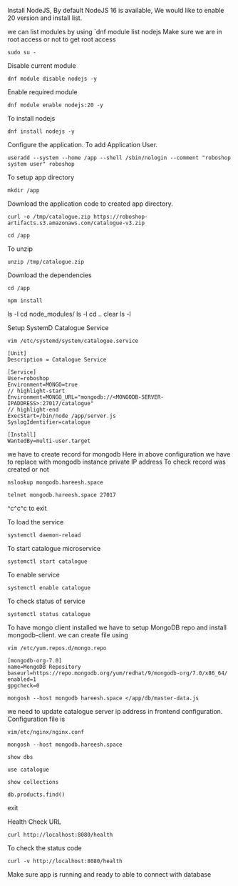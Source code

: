 Install NodeJS, By default NodeJS 16 is available, We would like to enable 20 version and install list.

we can list modules by using `dnf module list nodejs
 Make sure we are in root access or not to get root access
 ```
 sudo su -
 ```
Disable current module 
```
dnf module disable nodejs -y
```
Enable required module
```
dnf module enable nodejs:20 -y
```
To install nodejs 
```
dnf install nodejs -y
```
Configure the application.
To add Application User.
```
useradd --system --home /app --shell /sbin/nologin --comment "roboshop system user" roboshop
```
To setup app directory
```
mkdir /app
```
Download the application code to created app directory. 
```
curl -o /tmp/catalogue.zip https://roboshop-artifacts.s3.amazonaws.com/catalogue-v3.zip 
```
```
cd /app
```
To unzip
```
unzip /tmp/catalogue.zip
```
Download the dependencies
```
cd /app
```
```
npm install
```
ls -l
cd node_modules/
ls -l
cd ..
clear
ls -l

Setup SystemD Catalogue Service
```
vim /etc/systemd/system/catalogue.service
```

```
[Unit]
Description = Catalogue Service

[Service]
User=roboshop
Environment=MONGO=true
// highlight-start
Environment=MONGO_URL="mongodb://<MONGODB-SERVER-IPADDRESS>:27017/catalogue"
// highlight-end
ExecStart=/bin/node /app/server.js
SyslogIdentifier=catalogue

[Install]
WantedBy=multi-user.target
```
we have to create record for mongodb
Here in above configuration we have to replace <MONGODB-SERVER-IPADDRESS> with mongodb instance private IP address
To check record was created or not 
```
nslookup mongodb.hareesh.space
```
```
telnet mongodb.hareesh.space 27017
```
^c^c^c to exit 

To load the service
```
systemctl daemon-reload
```

To start catalogue microservice
```
systemctl start catalogue
```

To enable service
```
systemctl enable catalogue
```

To check status of service 
```
systemctl status catalogue
```

To have mongo client installed we have to setup MongoDB repo and install mongodb-client. we can create file using
```
vim /etc/yum.repos.d/mongo.repo
```
```
[mongodb-org-7.0]
name=MongoDB Repository
baseurl=https://repo.mongodb.org/yum/redhat/9/mongodb-org/7.0/x86_64/
enabled=1
gpgcheck=0
```

```
mongosh --host mongodb hareesh.space </app/db/master-data.js
```

we need to update catalogue server ip address in frontend configuration. Configuration file is 
```
vim/etc/nginx/nginx.conf
```
```
mongosh --host mongodb.hareesh.space
```
```
show dbs
```
```
use catalogue
```
```
show collections
```
```
db.products.find()
```
exit


Health Check URL
```
curl http://localhost:8080/health
```

To check the status code 
```
curl -v http://localhost:8080/health
```
Make sure app is running and ready to able to connect with database